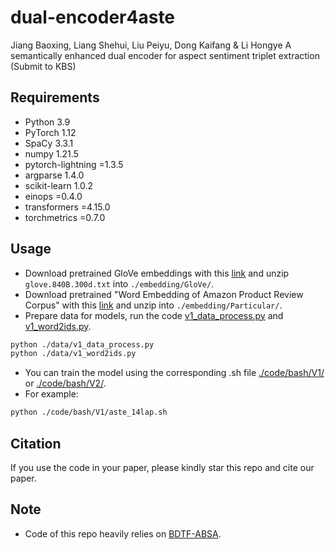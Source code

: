 # dual-encoder4aste
Jiang Baoxing, Liang Shehui, Liu Peiyu, Dong Kaifang & Li Hongye A semantically enhanced dual encoder for aspect sentiment triplet extraction (Submit to KBS)

## Requirements
* Python 3.9
* PyTorch 1.12
* SpaCy 3.3.1
* numpy 1.21.5
* pytorch-lightning =1.3.5
* argparse 1.4.0
* scikit-learn 1.0.2
* einops =0.4.0
* transformers =4.15.0
* torchmetrics =0.7.0

## Usage

* Download pretrained GloVe embeddings with this [link](http://nlp.stanford.edu/data/wordvecs/glove.840B.300d.zip) and unzip `glove.840B.300d.txt` into `./embedding/GloVe/`.
* Download pretrained "Word Embedding of Amazon Product Review Corpus" with this [link](https://zenodo.org/record/3370051) and unzip into `./embedding/Particular/`.
* Prepare data for models, run the code [v1_data_process.py](./data/v1_data_process.py) and [v1_word2ids.py](./data/v1_word2ids.py).
```bash
python ./data/v1_data_process.py
python ./data/v1_word2ids.py
```
* You can train the model using the corresponding .sh file [./code/bash/V1/](./code/bash/V1/) or [./code/bash/V2/](./code/bash/V2/).
* For example:
```bash
python ./code/bash/V1/aste_14lap.sh
```

## Citation

If you use the code in your paper, please kindly star this repo and cite our paper.

## Note
* Code of this repo heavily relies on [BDTF-ABSA](https://github.com/HITSZ-HLT/BDTF-ABSA).

